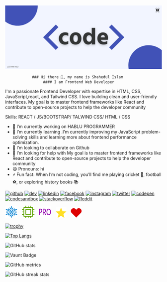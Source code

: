 ![I am Frontend Web Developer](https://github.com/Shahed11253/Shahed11253/blob/main/code.png?raw=true)

                ### Hi there 👋, my name is Shahedul Islam
                     #### I am Frontend Web Developer


I'm a passionate Frontend Developer with expertise in HTML, CSS, JavaScript,react, and Tailwind CSS. I love building clean and user-friendly interfaces. My goal is to master frontend frameworks like React and contribute to open-source projects to help the developer community

Skills:   REACT / JS/BOOTSTRAP/ TALWIND CSS/ HTML / CSS

- 🔭 I’m currently working on HABLU PROGRAMMER 
- 🌱 I’m currently learning .I’m currently improving my JavaScript problem-solving skills and learning more about frontend performance optimization. 
- 👯 I’m looking to collaborate on Github 
- 🤔 I’m looking for help with My goal is to master frontend frameworks like React and contribute to open-source projects to help the developer community 
- 😄 Pronouns: hi 
- ⚡ Fun fact: When I’m not coding, you’ll find me playing cricket 🏏, football ⚽, or exploring history books 📚 


[<img src='https://cdn.jsdelivr.net/npm/simple-icons@3.0.1/icons/github.svg' alt='github' height='40'>](https://github.com/Shahed11253)  [<img src='https://cdn.jsdelivr.net/npm/simple-icons@3.0.1/icons/dev-dot-to.svg' alt='dev' height='40'>](https://dev.to/https://dev.to/shahed11253)  [<img src='https://cdn.jsdelivr.net/npm/simple-icons@3.0.1/icons/linkedin.svg' alt='linkedin' height='40'>](https://www.linkedin.com/in/https://www.linkedin.com/in/shahedul-islam-islam-77242532a//)  [<img src='https://cdn.jsdelivr.net/npm/simple-icons@3.0.1/icons/facebook.svg' alt='facebook' height='40'>](https://www.facebook.com/https://www.facebook.com/profile.php?id=61561878507800)  [<img src='https://cdn.jsdelivr.net/npm/simple-icons@3.0.1/icons/instagram.svg' alt='instagram' height='40'>](https://www.instagram.com/https://www.instagram.com/sahedul368/?hl=en/)  [<img src='https://cdn.jsdelivr.net/npm/simple-icons@3.0.1/icons/twitter.svg' alt='twitter' height='40'>](https://twitter.com/https://x.com/shahedul19694)  [<img src='https://cdn.jsdelivr.net/npm/simple-icons@3.0.1/icons/codepen.svg' alt='codepen' height='40'>](https://codepen.io/https://codepen.io/Shahedul-Islam-the-selector)  [<img src='https://cdn.jsdelivr.net/npm/simple-icons@3.0.1/icons/codesandbox.svg' alt='codesandbox' height='40'>](https://codesandbox.io/u/https://codesandbox.io/u/s06247605)  [<img src='https://cdn.jsdelivr.net/npm/simple-icons@3.0.1/icons/stackoverflow.svg' alt='stackoverflow' height='40'>](https://stackoverflow.com/users/https://stackoverflow.com/users/27504915/shahedul-islam?tab=profile)  [<img src='https://cdn.jsdelivr.net/npm/simple-icons@3.0.1/icons/reddit.svg' alt='Reddit' height='40'>](https://www.reddit.com/user/https://www.reddit.com/user/TypicalDay4183/)  

<a href='https://archiveprogram.github.com/'><img src='https://raw.githubusercontent.com/acervenky/animated-github-badges/master/assets/acbadge.gif' width='40' height='40'></a> <a href='https://docs.github.com/en/developers'><img src='https://raw.githubusercontent.com/acervenky/animated-github-badges/master/assets/devbadge.gif' width='40' height='40'></a> <a href='https://github.com/pricing'><img src='https://raw.githubusercontent.com/acervenky/animated-github-badges/master/assets/pro.gif' width='40' height='40'></a> <a href='https://stars.github.com/'><img src='https://raw.githubusercontent.com/acervenky/animated-github-badges/master/assets/starbadge.gif' width='35' height='35'></a> <a href='https://docs.github.com/en/github/supporting-the-open-source-community-with-github-sponsors'><img src='https://raw.githubusercontent.com/acervenky/animated-github-badges/master/assets/sponsorbadge.gif' width='35' height='35'></a> 

[![trophy](https://github-profile-trophy.vercel.app/?username=Shahed11253)](https://github.com/ryo-ma/github-profile-trophy)

[![Top Langs](https://github-readme-stats.vercel.app/api/top-langs/?username=Shahed11253)](https://github.com/anuraghazra/github-readme-stats)

![GitHub stats](https://github-readme-stats.vercel.app/api?username=Shahed11253&show_icons=true)  

![Vaunt Badge](https://api.vaunt.dev/v1/github/entities/Shahed11253/contributions?format=svg&private=false)  

![GitHub metrics](https://metrics.lecoq.io/Shahed11253)  

![GitHub streak stats](https://streak-stats.demolab.com/?user=Shahed11253)  

